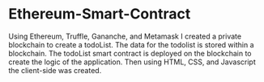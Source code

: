 # Ethereum-Smart-Contract

Using Ethereum, Truffle, Gananche, and Metamask I created a private blockchain to create a todoList. The data for the todolist is stored within a blockchain. The todoList smart contract is deployed on the blockchain to create the logic of the application. Then using HTML, CSS, and Javascript the client-side was created.
